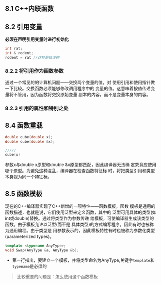 ## 8.1 C++内联函数

## 8.2 引用变量

**必须在声明引用变量时进行初始化**

```cpp
int rat;
int & rodent;
rodent = rat //这样是错误的
```

### 8.2.2 将引用作为函数参数

通过一个常见的的计算机问题——交换两个变量的值，对 使用引用和使用指针做一下比较。交换函数必须能够修改调用程序中的 变量的值。这意味着按值传递变量将不管用，因为函数将交换原始变量 副本的内容，而不是变量本身的内容。

### 8.2.3 引用的属性和特别之处


## 8.4 函数重载

```cpp
double cube(double x);
double cube(double &x);

/////
cube(x)
```

参数x与double x原型和double &x原型都匹配，因此编译器无法确 定究竟应使用哪个原型。为避免这种混乱，编译器在检查函数特征标 时，将把类型引用和类型本身视为同一个特征标。


## 8.5 函数模板

现在的C++编译器实现了C++新增的一项特性——函数模板。函数 模板是通用的函数描述，也就是说，它们使用泛型来定义函数，其中的 泛型可用具体的类型(如int或double)替换。通过将类型作为参数传递 给模板，可使编译器生成该类型的函数。由于模板允许以泛型(而不是 具体类型)的方式编写程序，因此有时也被称为通用编程。由于类型是 用参数表示的，因此模板特性有时也被称为参数化类型(parameterized types)。

```cpp
template <typename AnyType>;
void Swap(AnyType &a, AnyType &b);
```
* 第一行指出，要建立一个模板，并将类型命名为AnyType,关键字`template`和`typename`是必须的


> 比较重要的问题是：怎么使用这个函数模板